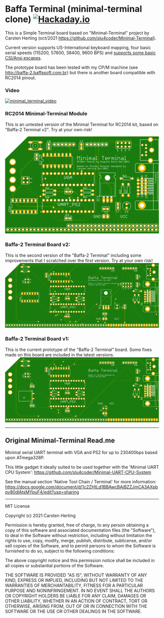 # Baffa Terminal (minimal-terminal clone) [![Hackaday.io](https://img.shields.io/badge/Hackaday.io--blue.svg)](https://hackaday.io/project/183266-baffa-2-homebrew-microcomputer)

This is a Simple Terminal board based on "Minimal-Terminal" project by Carsten Herting (oct/2021 https://github.com/slu4coder/Minimal-Terminal).

Current version supports US-International keyboard mapping, four basic serial speeds (115200, 57600, 38400, 9600 BPS) and [supports some basic CSI/Ansi escapes](supported_escapes.md).
 
The prototype board has been tested with my CP/M machine (see http://baffa-2.baffasoft.com.br) but there is another board compatible with RC2014 pinout. 

### Video
[![minimal_terminal_video](http://img.youtube.com/vi/mmQTUNvmSpk/0.jpg)](http://www.youtube.com/watch?v=mmQTUNvmSpk "Baffa-2 Homebrew Microcomputer + Terminal Card")


### RC2014 Minimal-Terminal Module
This is an untested version of the Minimal Terminal for RC2014 kit, based on "Baffa-2 Terminal v2". Try at your own risk!

![minimal_terminalv2_rc2014](minimal_terminalv2_rc2014.png)

### Baffa-2 Terminal Board v2:
This is the second version of the "Baffa-2 Terminal" including some improvements that I scratched over the first version.  Try at your own risk!
![minimal_terminalv2](minimal_terminalv2.png)

### Baffa-2 Terminal Board v1:
This is the current prototype of the "Baffa-2 Terminal" board. Some fixes made on this board are included in the latest versions.
![minimal_terminal](minimal_terminal.png)

---

## Original Minimal-Terminal Read.me

Minimal serial UART terminal with VGA and PS2 for up to 230400bps based upon ATmega328P.

This little gadget it ideally suited to be used together with the 'Minimal UART CPU System': https://github.com/slu4coder/Minimal-UART-CPU-System

See the manual section 'Native Tool Chain / Terminal' for more information:
https://docs.google.com/document/d/1c2ZHtLd1BBAwcBAjBZZJmCA3AXpbpv80dlAtsMYpuF4/edit?usp=sharing

---
MIT License

Copyright (c) 2021 Carsten Herting

Permission is hereby granted, free of charge, to any person obtaining a copy
of this software and associated documentation files (the "Software"), to deal
in the Software without restriction, including without limitation the rights
to use, copy, modify, merge, publish, distribute, sublicense, and/or sell
copies of the Software, and to permit persons to whom the Software is
furnished to do so, subject to the following conditions:

The above copyright notice and this permission notice shall be included in all
copies or substantial portions of the Software.

THE SOFTWARE IS PROVIDED "AS IS", WITHOUT WARRANTY OF ANY KIND, EXPRESS OR
IMPLIED, INCLUDING BUT NOT LIMITED TO THE WARRANTIES OF MERCHANTABILITY,
FITNESS FOR A PARTICULAR PURPOSE AND NONINFRINGEMENT. IN NO EVENT SHALL THE
AUTHORS OR COPYRIGHT HOLDERS BE LIABLE FOR ANY CLAIM, DAMAGES OR OTHER
LIABILITY, WHETHER IN AN ACTION OF CONTRACT, TORT OR OTHERWISE, ARISING FROM,
OUT OF OR IN CONNECTION WITH THE SOFTWARE OR THE USE OR OTHER DEALINGS IN THE
SOFTWARE.

